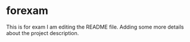 # forexam
This is for exam
I am editing the README file. Adding some more details about the project description.
